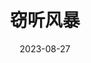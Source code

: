 ---
layout: movie-review
title: 窃听风暴
description: >
category: 电影
img: assets/img/movie/2023/qie_ting_feng_bao.webp
star: 4
date: 2023-08-27
---